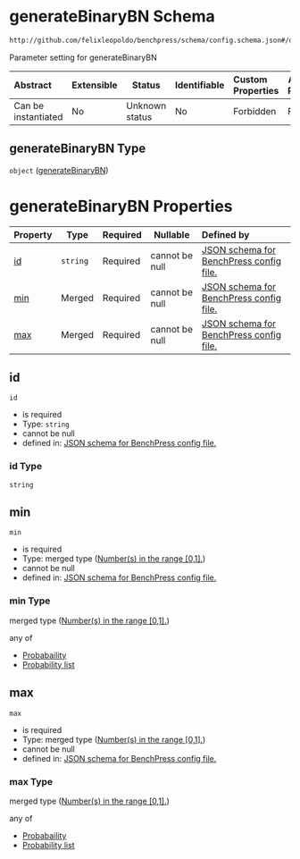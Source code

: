 # generateBinaryBN Schema

```txt
http://github.com/felixleopoldo/benchpress/schema/config.schema.json#/definitions/generateBinaryBN
```

Parameter setting for generateBinaryBN


| Abstract            | Extensible | Status         | Identifiable | Custom Properties | Additional Properties | Access Restrictions | Defined In                                                                  |
| :------------------ | ---------- | -------------- | ------------ | :---------------- | --------------------- | ------------------- | --------------------------------------------------------------------------- |
| Can be instantiated | No         | Unknown status | No           | Forbidden         | Forbidden             | none                | [config.schema.json\*](../../out/config.schema.json "open original schema") |

## generateBinaryBN Type

`object` ([generateBinaryBN](config-definitions-generatebinarybn.md))

# generateBinaryBN Properties

| Property    | Type     | Required | Nullable       | Defined by                                                                                                                                                                                                              |
| :---------- | -------- | -------- | -------------- | :---------------------------------------------------------------------------------------------------------------------------------------------------------------------------------------------------------------------- |
| [id](#id)   | `string` | Required | cannot be null | [JSON schema for BenchPress config file.](config-definitions-generatebinarybn-properties-id.md "http&#x3A;//github.com/felixleopoldo/benchpress/schema/config.schema.json#/definitions/generateBinaryBN/properties/id") |
| [min](#min) | Merged   | Required | cannot be null | [JSON schema for BenchPress config file.](config-definitions-numbers-in-the-range-01.md "http&#x3A;//github.com/felixleopoldo/benchpress/schema/config.schema.json#/definitions/generateBinaryBN/properties/min")       |
| [max](#max) | Merged   | Required | cannot be null | [JSON schema for BenchPress config file.](config-definitions-numbers-in-the-range-01.md "http&#x3A;//github.com/felixleopoldo/benchpress/schema/config.schema.json#/definitions/generateBinaryBN/properties/max")       |

## id




`id`

-   is required
-   Type: `string`
-   cannot be null
-   defined in: [JSON schema for BenchPress config file.](config-definitions-generatebinarybn-properties-id.md "http&#x3A;//github.com/felixleopoldo/benchpress/schema/config.schema.json#/definitions/generateBinaryBN/properties/id")

### id Type

`string`

## min




`min`

-   is required
-   Type: merged type ([Number(s) in the range \[0,1\].](config-definitions-numbers-in-the-range-01.md))
-   cannot be null
-   defined in: [JSON schema for BenchPress config file.](config-definitions-numbers-in-the-range-01.md "http&#x3A;//github.com/felixleopoldo/benchpress/schema/config.schema.json#/definitions/generateBinaryBN/properties/min")

### min Type

merged type ([Number(s) in the range \[0,1\].](config-definitions-numbers-in-the-range-01.md))

any of

-   [Probabaility](config-definitions-numbers-in-the-range-01-anyof-probabaility.md "check type definition")
-   [Probability list](config-definitions-numbers-in-the-range-01-anyof-probability-list.md "check type definition")

## max




`max`

-   is required
-   Type: merged type ([Number(s) in the range \[0,1\].](config-definitions-numbers-in-the-range-01.md))
-   cannot be null
-   defined in: [JSON schema for BenchPress config file.](config-definitions-numbers-in-the-range-01.md "http&#x3A;//github.com/felixleopoldo/benchpress/schema/config.schema.json#/definitions/generateBinaryBN/properties/max")

### max Type

merged type ([Number(s) in the range \[0,1\].](config-definitions-numbers-in-the-range-01.md))

any of

-   [Probabaility](config-definitions-numbers-in-the-range-01-anyof-probabaility.md "check type definition")
-   [Probability list](config-definitions-numbers-in-the-range-01-anyof-probability-list.md "check type definition")
